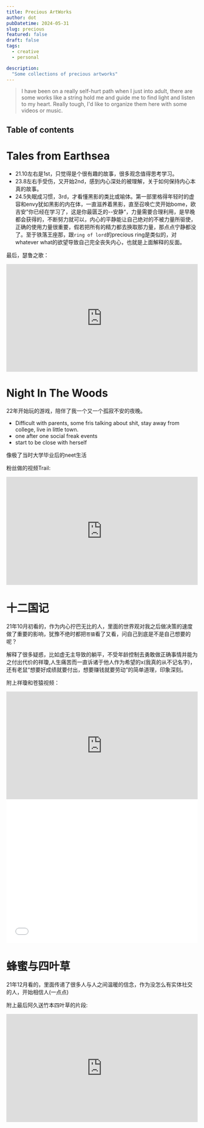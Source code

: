 ```yaml
---
title: Precious ArtWorks
author: dot
pubDatetime: 2024-05-31
slug: precious
featured: false
draft: false
tags:
  - creative
  - personal

description:
  "Some collections of precious artworks"
---
```


> I have been on a really self-hurt path when I just into adult, there are some works like a string hold me and guide me to find light and listen to my heart. Really tough, I'd like to organize them here with some videos or music.

## Table of contents
# Tales from Earthsea

- 21.10左右是1st，只觉得是个很有趣的故事，很多观念值得思考学习。
- 23.8左右手受伤，又开始2nd，感到内心深处的被理解，关于如何保持内心本真的故事。
- 24.5失眠成习惯，3rd，才看懂黑影的类比或喻体。第一部里格得年轻时的虚容和envy犹如黑影的内在体，一直滋养着黑影，直至召唤亡灵开始bome，欧吉安”你已经在学习了，这是你最匮乏的--安静“，力量需要合理利用，是早晚都会获得的，不断努力就可以，内心的平静能让自己绝对的不被力量所驱使，正确的使用力量很重要，假若把所有的精力都去换取那力量，那点点宁静都没了。至于铁落王座那，跟`ring of lord`的precious ring是类似的，对whatever what的欲望导致自己完全丧失内心，也就是上面解释的反面。

最后，瑟鲁之歌：
<div style="position:relative; padding-bottom:56.25%; height:0; overflow:hidden;">
    <iframe src="https://www.youtube.com/embed/PE26WG2eS3E" style="position:absolute; top:0; left:0; width:100%; height:100%;" frameborder="0" allow="accelerometer; autoplay; clipboard-write; encrypted-media; gyroscope; picture-in-picture" allowfullscreen></iframe>
</div>

# Night In The Woods

22年开始玩的游戏，陪伴了我一个又一个孤寂不安的夜晚。

- Difficult with parents, some fris talking about shit, stay away from college, live in little town.
- one after one social freak events
- start to be close with herself

像极了当时大学毕业后的neet生活

粉丝做的视频Trail:
<div style="position:relative; padding-bottom:56.25%; height:0; overflow:hidden;">
    <iframe src="https://www.youtube.com/embed/5r-gwpATLp4" style="position:absolute; top:0; left:0; width:100%; height:100%;" frameborder="0" allow="accelerometer; autoplay; clipboard-write; encrypted-media; gyroscope; picture-in-picture" allowfullscreen></iframe>
</div>

# 十二国记

21年10月初看的，作为内心拧巴无比的人，里面的世界观对我之后做决策的速度做了重要的影响，犹豫不绝时都把`苍猿`看了又看，问自己到底是不是自己想要的呢？

解释了很多疑惑，比如虚无主导致的躺平，不受年龄控制去勇敢做正确事情并能为之付出代价的祥瓊,人生痛苦而一直诉诸于他人作为希望的x(我真的从不记名字)，还有老鼠“想要好成绩就要付出，想要赚钱就要劳动”的简单道理，印象深刻。

附上祥瓊和苍猿视频：
<div style="position:relative; padding-bottom:56.25%; height:0; overflow:hidden;">
    <iframe src="https://www.youtube.com/embed/7dWEImIdSFg" style="position:absolute; top:0; left:0; width:100%; height:100%;" frameborder="0" allow="accelerometer; autoplay; clipboard-write; encrypted-media; gyroscope; picture-in-picture" allowfullscreen></iframe>
</div>

<div style="position:relative; padding-bottom:75%; width:100%; height:0">
    <iframe src="//player.bilibili.com/player.html?bvid=BV1Zs411U7EV&amp;page=1&amp;autoplay=0" scrolling="no" border="0" frameborder="no" framespacing="0" allowfullscreen="true" style="position:absolute; height: 100%; width: 100%;"></iframe>
</div>

# 蜂蜜与四叶草

21年12月看的，里面传递了很多人与人之间温暖的信念，作为没怎么有实体社交的人，开始相信人(一点点)

附上最后阿久送竹本四叶草的片段:
<div style="position:relative; padding-bottom:56.25%; height:0; overflow:hidden;">
    <iframe src="https://www.youtube.com/embed/QTufKMj4Z1w" style="position:absolute; top:0; left:0; width:100%; height:100%;" frameborder="0" allow="accelerometer; autoplay; clipboard-write; encrypted-media; gyroscope; picture-in-picture" allowfullscreen></iframe>
</div>